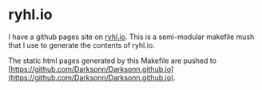 # ryhl.io

I have a github pages site on [ryhl.io](http://ryhl.io/). This is a semi-modular
makefile mush that I use to generate the contents of ryhl.io.

The static html pages generated by this Makefile are pushed to
[https://github.com/Darksonn/Darksonn.github.io](https://github.com/Darksonn/Darksonn.github.io).

